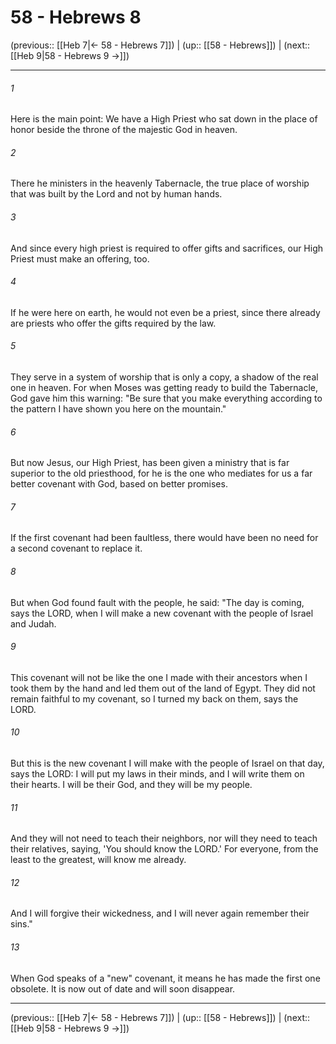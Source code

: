 # 58 - Hebrews 8

(previous:: [[Heb 7|← 58 - Hebrews 7]]) | (up:: [[58 - Hebrews]]) | (next:: [[Heb 9|58 - Hebrews 9 →]])

***


###### 1 
Here is the main point: We have a High Priest who sat down in the place of honor beside the throne of the majestic God in heaven. 

###### 2 
There he ministers in the heavenly Tabernacle, the true place of worship that was built by the Lord and not by human hands. 

###### 3 
And since every high priest is required to offer gifts and sacrifices, our High Priest must make an offering, too. 

###### 4 
If he were here on earth, he would not even be a priest, since there already are priests who offer the gifts required by the law. 

###### 5 
They serve in a system of worship that is only a copy, a shadow of the real one in heaven. For when Moses was getting ready to build the Tabernacle, God gave him this warning: "Be sure that you make everything according to the pattern I have shown you here on the mountain." 

###### 6 
But now Jesus, our High Priest, has been given a ministry that is far superior to the old priesthood, for he is the one who mediates for us a far better covenant with God, based on better promises. 

###### 7 
If the first covenant had been faultless, there would have been no need for a second covenant to replace it. 

###### 8 
But when God found fault with the people, he said: "The day is coming, says the LORD, when I will make a new covenant with the people of Israel and Judah. 

###### 9 
This covenant will not be like the one I made with their ancestors when I took them by the hand and led them out of the land of Egypt. They did not remain faithful to my covenant, so I turned my back on them, says the LORD. 

###### 10 
But this is the new covenant I will make with the people of Israel on that day, says the LORD: I will put my laws in their minds, and I will write them on their hearts. I will be their God, and they will be my people. 

###### 11 
And they will not need to teach their neighbors, nor will they need to teach their relatives, saying, 'You should know the LORD.' For everyone, from the least to the greatest, will know me already. 

###### 12 
And I will forgive their wickedness, and I will never again remember their sins." 

###### 13 
When God speaks of a "new" covenant, it means he has made the first one obsolete. It is now out of date and will soon disappear.

***

(previous:: [[Heb 7|← 58 - Hebrews 7]]) | (up:: [[58 - Hebrews]]) | (next:: [[Heb 9|58 - Hebrews 9 →]])
